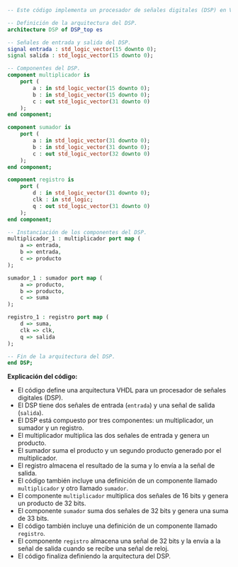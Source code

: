 ```vhdl
-- Este código implementa un procesador de señales digitales (DSP) en VHDL.

-- Definición de la arquitectura del DSP.
architecture DSP of DSP_top es

-- Señales de entrada y salida del DSP.
signal entrada : std_logic_vector(15 downto 0);
signal salida : std_logic_vector(15 downto 0);

-- Componentes del DSP.
component multiplicador is
    port (
        a : in std_logic_vector(15 downto 0);
        b : in std_logic_vector(15 downto 0);
        c : out std_logic_vector(31 downto 0)
    );
end component;

component sumador is
    port (
        a : in std_logic_vector(31 downto 0);
        b : in std_logic_vector(31 downto 0);
        c : out std_logic_vector(32 downto 0)
    );
end component;

component registro is
    port (
        d : in std_logic_vector(31 downto 0);
        clk : in std_logic;
        q : out std_logic_vector(31 downto 0)
    );
end component;

-- Instanciación de los componentes del DSP.
multiplicador_1 : multiplicador port map (
    a => entrada,
    b => entrada,
    c => producto
);

sumador_1 : sumador port map (
    a => producto,
    b => producto,
    c => suma
);

registro_1 : registro port map (
    d => suma,
    clk => clk,
    q => salida
);

-- Fin de la arquitectura del DSP.
end DSP;
```

**Explicación del código:**

* El código define una arquitectura VHDL para un procesador de señales digitales (DSP).
* El DSP tiene dos señales de entrada (`entrada`) y una señal de salida (`salida`).
* El DSP está compuesto por tres componentes: un multiplicador, un sumador y un registro.
* El multiplicador multiplica las dos señales de entrada y genera un producto.
* El sumador suma el producto y un segundo producto generado por el multiplicador.
* El registro almacena el resultado de la suma y lo envía a la señal de salida.
* El código también incluye una definición de un componente llamado `multiplicador` y otro llamado `sumador`.
* El componente `multiplicador` multiplica dos señales de 16 bits y genera un producto de 32 bits.
* El componente `sumador` suma dos señales de 32 bits y genera una suma de 33 bits.
* El código también incluye una definición de un componente llamado `registro`.
* El componente `registro` almacena una señal de 32 bits y la envía a la señal de salida cuando se recibe una señal de reloj.
* El código finaliza definiendo la arquitectura del DSP.
